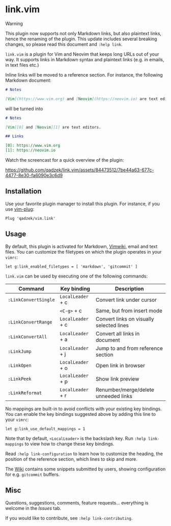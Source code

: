 # link.vim

> [!WARNING]
> This plugin now supports not only Markdown links, but also plaintext links,
> hence the renaming of the plugin. This update includes several breaking
> changes, so please read this document and `:help link`.

`link.vim` is a plugin for Vim and Neovim that keeps long URLs out of your way.
It supports links in Markdown syntax and plaintext links (e.g. in emails, in
text files etc.)

Inline links will be moved to a reference section. For instance, the following
Markdown document:

```md
# Notes

[Vim](https://www.vim.org) and [Neovim](https://neovim.io) are text editors.
```

will be turned into

```md
# Notes

[Vim][0] and [Neovim][1] are text editors.

## Links

[0]: https://www.vim.org
[1]: https://neovim.io
```

Watch the screencast for a quick overview of the plugin: 

https://github.com/qadzek/link.vim/assets/84473512/7be44a63-677c-4477-8e30-fa6090e3c6d9

## Installation

Use your favorite plugin manager to install this plugin. For instance, if you use [vim-plug][0]:

```vim
Plug 'qadzek/vim.link'
```

## Usage

By default, this plugin is activated for Markdown, [Vimwiki][1], email and text
files. You can customize the filetypes on which the plugin operates in your
`vimrc`:

```vim
let g:link_enabled_filetypes = [ 'markdown', 'gitcommit' ]
```

`link.vim` can be used by executing one of the following commands:

| Command              | Key binding       | Description                              |
|----------------------|-------------------|------------------------------------------|
| `:LinkConvertSingle` | `LocalLeader` + c | Convert link under cursor                |
|                      | `<C-g>` + c       | Same, but from insert mode               |
| `:LinkConvertRange`  | `LocalLeader` + c | Convert links on visually selected lines |
| `:LinkConvertAll`    | `LocalLeader` + a | Convert all links in document            |
| `:LinkJump`          | `LocalLeader` + j | Jump to and from reference section       |
| `:LinkOpen`          | `LocalLeader` + o | Open link in browser                     |
| `:LinkPeek`          | `LocalLeader` + p | Show link preview                        |
| `:LinkReformat`      | `LocalLeader` + r | Renumber/merge/delete unneeded links     |

No mappings are built-in to avoid conflicts with your existing key bindings.
You can enable the key bindings suggested above by adding this line to your
`vimrc`:

```vim
let g:link_use_default_mappings = 1
```

Note that by default, `<LocalLeader>` is the backslash key. Run `:help
link-mappings` to view how to change these key bindings.

Read `:help link-configuration` to learn how to customize the heading, the
position of the reference section, which lines to skip and more.

The [Wiki][2] contains some snippets submitted by users, showing configuration
for e.g. `gitcommit` buffers.

## Misc

Questions, suggestions, comments, feature requests... everything is welcome in
the _Issues_ tab.

If you would like to contribute, see `:help link-contributing`.

[0]: https://github.com/junegunn/vim-plug
[1]: https://github.com/vimwiki/vimwiki
[2]: https://github.com/qadzek/link.vim/wiki
